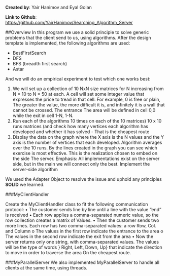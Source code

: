 **Created by**: Yair Hanimov and Eyal Golan

**Link to Github**: https://github.com/YairHanimov/Searching_Algorithm_Server

##Overview
In this program we use a solid principle to solve generic problems that the client send to us, using algorithms.
After the design template is implemented, the following algorithms are used:
* BestFirstSearch
* DFS
* BFS (breadth first search)
* Astar

And we will do an empirical experiment to test which one works best:
1. We will set up a collection of 10 NxN size matrices for N increasing from N = 10 to N = 50 at each.
A cell will set some integer value that expresses the price to tread in that cell. For example, 0 is free or plain,
The greater the value, the more difficult it is, and infinitely it is a wall that cannot be crossed. The entrance
The area will be defined in cell 0,0 while the exit in cell 1-N, 1-N.
2. Run each of the algorithms 10 times on each of the 10 matrices)
10 x 10 runs matrices (and check how many vertices each algorithm has developed and whether it has solved -
That is the cheapest route
3. Display the data on the graph where the X axis is the N values ​​and the Y axis is the number of vertices that each developed.
Algorithm averages over the 10 runs.
By the lines created in the graph you can see which exercise is most effective. This is the realization chosen to embed on the side
The server. Emphasis: All implementations exist on the server side, but in the main we will connect only the best.
Implement the server-side algorithm

We used the Adapter Object to resolve the issue and uphold any principles
**SOLID** we learned.

###MyClientHandler

Create the MyClientHandler class to fit the following communication protocol:
• The customer sends line by line until a line with the value “end” is received
• Each row applies a comma-separated numeric value, so the row collection creates a matrix of
Values.
• Then the customer sends two more lines. Each row has two comma-separated values: a row
Row, Col. and Column
o The values ​​in the first row indicate the entrance to the area
o The values ​​in the second row indicate the exit from the area
• Now the server returns only one string, with comma-separated values. The values ​​will be the type of words
} Right, Left, Down, Up} that indicate the direction to move in order to traverse the area
On the cheapest route.

###MyParallelServer
We also implemented MyParallelServer to handle all clients at the same time, using threads.